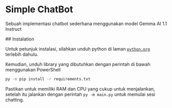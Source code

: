 # Simple ChatBot
<div>
    <p>Sebuah implementasi chatbot sederhana menggunakan model Gemma AI 1.1 Instruct</p>
</div>
## Instalation
<div>
    <p>Untuk petunjuk instalasi, silahkan unduh python di laman <a href="https://python.org"><code>python.org</code></a> terlebih dahulu.</p>
    <p>Kemudian, unduh library yang dibutuhkan dengan perintah di bawah menggunakan PowerShell</p>

```sh
py -m pip install -r requirements.txt
```

Pastikan untuk memiliki RAM dan CPU yang cukup untuk menjalankan, setelah itu jalankan dengan perintah <code>py -m main.py</code> untuk memulai sesi chatting.
</div>
